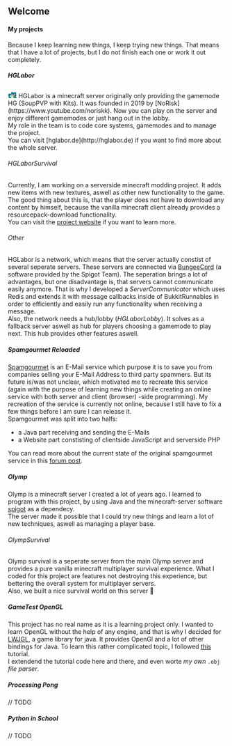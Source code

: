 ## Welcome

#### My projects

Because I keep learning new things, I keep trying new things. That means that I have a lot of projects, but I do not finish each one or work it out completely.

##### HGLabor
<img src="./resources/icons/hglabor_logo.gif" width="20">
HGLabor is a minecraft server originally only providing the gamemode HG (SoupPVP with Kits). It was founded in 2019 by [NoRisk](https://www.youtube.com/noriskk).
Now you can play on the server and enjoy different gamemodes or just hang out in the lobby.
<br>
My role in the team is to code core systems, gamemodes and to manage the project.
<br>
You can visit [hglabor.de](http://hglabor.de) if you want to find more about the whole server.

###### HGLaborSurvival
Currently, I am working on a serverside minecraft modding project. It adds new items with new textures, aswell as other new functionality to the game. The good thing about this is, that the player does not have to download any content by himself, because the vanilla minecraft client already provides a resourcepack-download functionality.
<br>
You can visit the [project website](https://sites.google.com/view/hglaborsurvival/) if you want to learn more.

###### Other
HGLabor is a network, which means that the server actually constist of several seperate servers. These servers are connected via [BungeeCord](https://www.spigotmc.org/wiki/bungeecord/) (a software provided by the Spigot Team). The seperation brings a lot of advantages, but one disadvantage is, that servers cannot communicate easily anymore. That is why I developed a *ServerCommunicator* which uses Redis and extends it with message callbacks inside of BukkitRunnables in order to efficiently and easily run any functionality when receiving a message.
<br>
Also, the network needs a hub/lobby (*HGLaborLobby*). It solves as a fallback server aswell as hub for players choosing a gamemode to play next. This hub provides other features aswell.

##### Spamgourmet Reloaded
[Spamgourmet](https://spamgourmet.com) is an E-Mail service which purpose it is to save you from companies selling your E-Mail Address to third party spammers. But its future is/was not unclear, which motivated me to recreate this service (again with the purpose of learning new things while creating an online service with both server and client (browser) -side programming). My recreation of the service is currently not online, because I still have to fix a few things before I am sure I can release it.
<br>
Spamgourmet was split into two halfs:
- a Java part receiving and sending the E-Mails
- a Website part constisting of clientside JavaScript and serverside PHP

You can read more about the current state of the original spamgourmet service in this [forum post](https://bbs.spamgourmet.com/viewtopic.php?f=7&t=1793&sid=5a5448445da031e1773bd777b125f903).

##### Olymp
Olymp is a minecraft server I created a lot of years ago. I learned to program with this project, by using Java and the minecraft-server software [spigot](https://spigotmc.org) as a dependecy.
<br>
The server made it possible that I could try new things and learn a lot of new techniques, aswell as managing a player base.

###### OlympSurvival
Olymp survival is a seperate server from the main Olymp server and provides a pure vanilla minecraft multiplayer survival experience. What I coded for this project are features not destroying this experience, but bettering the overall system for multiplayer servers.
<br>
Also, we built a nice survival world on this server 🙂

##### GameTest OpenGL
This project has no real name as it is a learning project only. I wanted to learn OpenGL without the help of any engine, and that is why I decided for [LWJGL](https://www.lwjgl.org/), a game library for java. It provides OpenGl and a lot of other bindings for Java. To learn this rather complicated topic, I followed [this](https://ahbejarano.gitbook.io/lwjglgamedev/) tutorial.
<br>
I extendend the tutorial code here and there, and even worte *my own* `.obj` *file parser*.

##### Processing Pong
// TODO

##### Python in School
// TODO